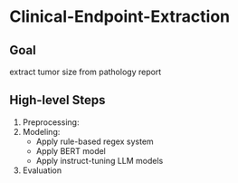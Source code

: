# Clinical-Endpoint-Extraction

## Goal
extract tumor size from pathology report

## High-level Steps

1. Preprocessing:
2. Modeling:
	- Apply rule-based regex system
	- Apply BERT model
	- Apply instruct-tuning LLM models
3. Evaluation